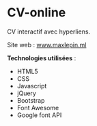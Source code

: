 # CV-online
CV interactif avec hyperliens.

Site web : www.maxlepin.ml


__Technologies utilisées__ :  

* HTML5
* CSS
* Javascript
* jQuery
* Bootstrap 
* Font Awesome
* Google font API

